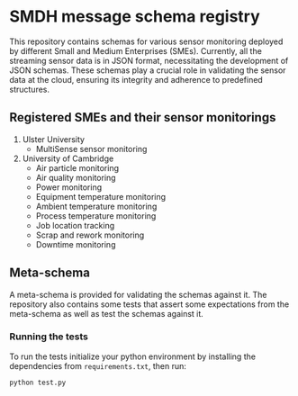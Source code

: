 # SMDH message schema registry

This repository contains schemas for various sensor monitoring deployed by different Small and Medium Enterprises (SMEs). Currently, all the streaming sensor data is in JSON format, necessitating the development of JSON schemas. These schemas play a crucial role in validating the sensor data at the cloud, ensuring its integrity and adherence to predefined structures.

## Registered SMEs and their sensor monitorings

1) Ulster University
    - MultiSense sensor monitoring
2) University of Cambridge
    - Air particle monitoring
    - Air quality monitoring
    - Power monitoring
    - Equipment temperature monitoring
    - Ambient temperature monitoring
    - Process temperature monitoring
    - Job location tracking
    - Scrap and rework monitoring
    - Downtime monitoring

## Meta-schema

A meta-schema is provided for validating the schemas against it. The repository
also contains some tests that assert some expectations from the meta-schema as well
as test the schemas against it.

### Running the tests

To run the tests initialize your python environment by installing the dependencies
from `requirements.txt`, then run:

```shell
python test.py
```
